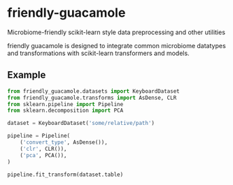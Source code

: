 # friendly-guacamole
Microbiome-friendly scikit-learn style data preprocessing and other utilities

friendly guacamole is designed to integrate common microbiome datatypes and 
transformations with scikit-learn transformers and models.
## Example

```python
from friendly_guacamole.datasets import KeyboardDataset
from friendly_guacamole.transforms import AsDense, CLR
from sklearn.pipeline import Pipeline
from sklearn.decomposition import PCA

dataset = KeyboardDataset('some/relative/path')

pipeline = Pipeline(
    ('convert_type', AsDense()),
    ('clr', CLR()),
    ('pca', PCA()),
)

pipeline.fit_transform(dataset.table)
```